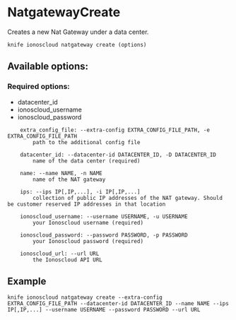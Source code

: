 # NatgatewayCreate

Creates a new Nat Gateway under a data center.

```text
knife ionoscloud natgateway create (options)
```

## Available options:

### Required options:

* datacenter\_id
* ionoscloud\_username
* ionoscloud\_password

```text
    extra_config_file: --extra-config EXTRA_CONFIG_FILE_PATH, -e EXTRA_CONFIG_FILE_PATH
        path to the additional config file

    datacenter_id: --datacenter-id DATACENTER_ID, -D DATACENTER_ID
        name of the data center (required)

    name: --name NAME, -n NAME
        name of the NAT gateway

    ips: --ips IP[,IP,...], -i IP[,IP,...]
        collection of public IP addresses of the NAT gateway. Should be customer reserved IP addresses in that location

    ionoscloud_username: --username USERNAME, -u USERNAME
        your Ionoscloud username (required)

    ionoscloud_password: --password PASSWORD, -p PASSWORD
        your Ionoscloud password (required)

    ionoscloud_url: --url URL
        the Ionoscloud API URL

```
## Example

```text
knife ionoscloud natgateway create --extra-config EXTRA_CONFIG_FILE_PATH --datacenter-id DATACENTER_ID --name NAME --ips IP[,IP,...] --username USERNAME --password PASSWORD --url URL
```

